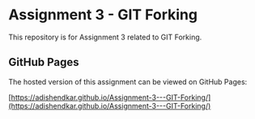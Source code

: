 # Assignment 3 - GIT Forking

This repository is for Assignment 3 related to GIT Forking.

## GitHub Pages

The hosted version of this assignment can be viewed on GitHub Pages:

[https://adishendkar.github.io/Assignment-3---GIT-Forking/](https://adishendkar.github.io/Assignment-3---GIT-Forking/)


